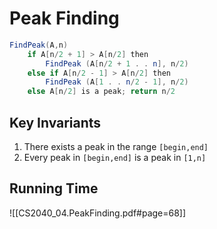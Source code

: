 # Peak Finding

``` java
FindPeak(A,n)
	if A[n/2 + 1] > A[n/2] then
		FindPeak (A[n/2 + 1 . . n], n/2)
	else if A[n/2 - 1] > A[n/2] then
		FindPeak (A[1 . . n/2 - 1], n/2)
	else A[n/2] is a peak; return n/2
```

## Key Invariants

1. There exists a peak in the range `[begin,end]`
2. Every peak in `[begin,end]` is a peak in `[1,n]`

## Running Time

![[CS2040_04.PeakFinding.pdf#page=68]]
